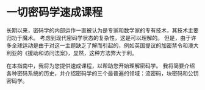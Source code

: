 # 一切密码学速成课程

长期以来，密码学的内部运作一直被认为是专家和数学家的专有技术，其技术主要归功于魔术。 考虑到现代密码学状态的复杂性，这是可以理解的。 但是，由于许多全球运动是由于对这一主题缺乏了解而引起的，例如英国提议的加密禁令和澳大利亚的《援助和访问法案》，显然，这种方法弊大于利。

在本指南中，我将为您提供速成课程，以帮助您开始理解密码学。 我将简要介绍各种密码系统的历史，并介绍密码学的三个最普遍的领域：流密码，块密码和公钥密码学。